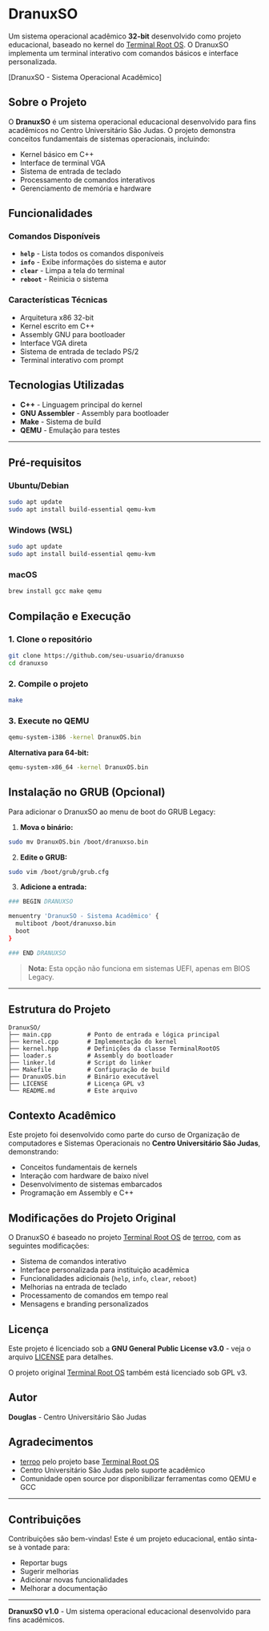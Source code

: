 # DranuxSO

Um sistema operacional acadêmico **32-bit** desenvolvido como projeto educacional, baseado no kernel do [Terminal Root OS](https://github.com/terroo/terminalroot-os). O DranuxSO implementa um terminal interativo com comandos básicos e interface personalizada.

[DranuxSO - Sistema Operacional Acadêmico]

## Sobre o Projeto

O **DranuxSO** é um sistema operacional educacional desenvolvido para fins acadêmicos no Centro Universitário São Judas. O projeto demonstra conceitos fundamentais de sistemas operacionais, incluindo:

- Kernel básico em C++
- Interface de terminal VGA
- Sistema de entrada de teclado
- Processamento de comandos interativos
- Gerenciamento de memória e hardware

## Funcionalidades

### Comandos Disponíveis
- **`help`** - Lista todos os comandos disponíveis
- **`info`** - Exibe informações do sistema e autor
- **`clear`** - Limpa a tela do terminal
- **`reboot`** - Reinicia o sistema

### Características Técnicas
- Arquitetura x86 32-bit
- Kernel escrito em C++
- Assembly GNU para bootloader
- Interface VGA direta
- Sistema de entrada de teclado PS/2
- Terminal interativo com prompt

## Tecnologias Utilizadas

- **C++** - Linguagem principal do kernel
- **GNU Assembler** - Assembly para bootloader
- **Make** - Sistema de build
- **QEMU** - Emulação para testes

---

## Pré-requisitos

### Ubuntu/Debian
```bash
sudo apt update
sudo apt install build-essential qemu-kvm
```

### Windows (WSL)
```bash
sudo apt update
sudo apt install build-essential qemu-kvm
```

### macOS
```bash
brew install gcc make qemu
```

## Compilação e Execução

### 1. Clone o repositório
```bash
git clone https://github.com/seu-usuario/dranuxso
cd dranuxso
```

### 2. Compile o projeto
```bash
make
```

### 3. Execute no QEMU
```bash
qemu-system-i386 -kernel DranuxOS.bin
```

**Alternativa para 64-bit:**
```bash
qemu-system-x86_64 -kernel DranuxOS.bin
```

## Instalação no GRUB (Opcional)

Para adicionar o DranuxSO ao menu de boot do GRUB Legacy:

1. **Mova o binário:**
```bash
sudo mv DranuxOS.bin /boot/dranuxso.bin
```

2. **Edite o GRUB:**
```bash
sudo vim /boot/grub/grub.cfg
```

3. **Adicione a entrada:**
```bash
### BEGIN DRANUXSO

menuentry 'DranuxSO - Sistema Acadêmico' {
  multiboot /boot/dranuxso.bin
  boot
}

### END DRANUXSO
```

> **Nota:** Esta opção não funciona em sistemas UEFI, apenas em BIOS Legacy.

---

## Estrutura do Projeto

```
DranuxSO/
├── main.cpp          # Ponto de entrada e lógica principal
├── kernel.cpp        # Implementação do kernel
├── kernel.hpp        # Definições da classe TerminalRootOS
├── loader.s          # Assembly do bootloader
├── linker.ld         # Script do linker
├── Makefile          # Configuração de build
├── DranuxOS.bin      # Binário executável
├── LICENSE           # Licença GPL v3
└── README.md         # Este arquivo
```

## Contexto Acadêmico

Este projeto foi desenvolvido como parte do curso de Organização de computadores e Sistemas Operacionais no **Centro Universitário São Judas**, demonstrando:

- Conceitos fundamentais de kernels
- Interação com hardware de baixo nível
- Desenvolvimento de sistemas embarcados
- Programação em Assembly e C++

## Modificações do Projeto Original

O DranuxSO é baseado no projeto [Terminal Root OS](https://github.com/terroo/terminalroot-os) de [terroo](https://github.com/terroo), com as seguintes modificações:

- Sistema de comandos interativo
- Interface personalizada para instituição acadêmica
- Funcionalidades adicionais (`help`, `info`, `clear`, `reboot`)
- Melhorias na entrada de teclado
- Processamento de comandos em tempo real
- Mensagens e branding personalizados

## Licença

Este projeto é licenciado sob a **GNU General Public License v3.0** - veja o arquivo [LICENSE](LICENSE) para detalhes.

O projeto original [Terminal Root OS](https://github.com/terroo/terminalroot-os) também está licenciado sob GPL v3.

## Autor

**Douglas** - Centro Universitário São Judas

## Agradecimentos

- [terroo](https://github.com/terroo) pelo projeto base [Terminal Root OS](https://github.com/terroo/terminalroot-os)
- Centro Universitário São Judas pelo suporte acadêmico
- Comunidade open source por disponibilizar ferramentas como QEMU e GCC

---

## Contribuições

Contribuições são bem-vindas! Este é um projeto educacional, então sinta-se à vontade para:

- Reportar bugs
- Sugerir melhorias
- Adicionar novas funcionalidades
- Melhorar a documentação

---

**DranuxSO v1.0** - Um sistema operacional educacional desenvolvido para fins acadêmicos.
